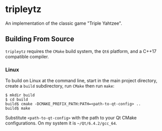 # tripleytz
An implementation of the classic game "Triple Yahtzee".

## Building From Source
`tripleytz` requires the `CMake` build system, the `Qt6` platform, and a C++17 compatible compiler.

### Linux
To build on Linux at the command line, start in the main project directory, create a `build` subdirectory, run `CMake` then run `make`:
```console
$ mkdir build
$ cd build
build$ cmake -DCMAKE_PREFIX_PATH:PATH=<path-to-qt-config> ..
build$ make
```
Substitute `<path-to-qt-config>` with the path to your Qt CMake configurations. On my system it is `~/Qt/6.4.2/gcc_64`.
